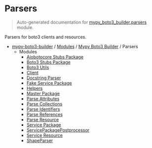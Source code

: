 # Parsers

> Auto-generated documentation for [mypy_boto3_builder.parsers](https://github.com/vemel/mypy_boto3_builder/blob/master/mypy_boto3_builder/parsers/__init__.py) module.

Parsers for boto3 clients and resources.

- [mypy-boto3-builder](../../README.md#mypy_boto3_builder) / [Modules](../../MODULES.md#mypy-boto3-builder-modules) / [Mypy Boto3 Builder](../index.md#mypy-boto3-builder) / Parsers
    - Modules
        - [Aiobotocore Stubs Package](aiobotocore_stubs_package.md#aiobotocore-stubs-package)
        - [Boto3 Stubs Package](boto3_stubs_package.md#boto3-stubs-package)
        - [Boto3 Utils](boto3_utils.md#boto3-utils)
        - [Client](client.md#client)
        - [Docstring Parser](docstring_parser/index.md#docstring-parser)
        - [Fake Service Package](fake_service_package.md#fake-service-package)
        - [Helpers](helpers.md#helpers)
        - [Master Package](master_package.md#master-package)
        - [Parse Attributes](parse_attributes.md#parse-attributes)
        - [Parse Collections](parse_collections.md#parse-collections)
        - [Parse Identifiers](parse_identifiers.md#parse-identifiers)
        - [Parse References](parse_references.md#parse-references)
        - [Parse Resource](parse_resource.md#parse-resource)
        - [Service Package](service_package.md#service-package)
        - [ServicePackagePostprocessor](service_package_postprocessor.md#servicepackagepostprocessor)
        - [Service Resource](service_resource.md#service-resource)
        - [ShapeParser](shape_parser.md#shapeparser)
